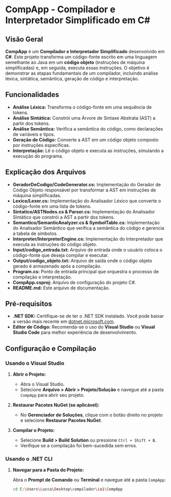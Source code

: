 # CompApp - Compilador e Interpretador Simplificado em C#

## Visão Geral

**CompApp** é um **Compilador e Interpretador Simplificado** desenvolvido em **C#**. Este projeto transforma um código-fonte escrito em uma linguagem semelhante ao Java em um **código objeto** (instruções de máquina simplificadas) e, em seguida, executa essas instruções. O objetivo é demonstrar as etapas fundamentais de um compilador, incluindo análise léxica, sintática, semântica, geração de código e interpretação.

## Funcionalidades

- **Análise Léxica:** Transforma o código-fonte em uma sequência de tokens.
- **Análise Sintática:** Constrói uma Árvore de Sintaxe Abstrata (AST) a partir dos tokens.
- **Análise Semântica:** Verifica a semântica do código, como declarações de variáveis e tipos.
- **Geração de Código:** Converte a AST em um código objeto composto por instruções específicas.
- **Interpretação:** Lê o código objeto e executa as instruções, simulando a execução do programa.

## Explicação dos Arquivos

- **GeradorDeCodigo/CodeGenerator.cs:** Implementação do Gerador de Código Objeto responsável por transformar a AST em instruções de máquina simplificadas.
- **Lexico/Lexer.cs:** Implementação do Analisador Léxico que converte o código-fonte em uma lista de tokens.
- **Sintatico/ASTNodes.cs & Parser.cs:** Implementação do Analisador Sintático que constrói a AST a partir dos tokens.
- **Semantico/SemanticAnalyzer.cs & SymbolTable.cs:** Implementação do Analisador Semântico que verifica a semântica do código e gerencia a tabela de símbolos.
- **Interpreter/InterpreterEngine.cs:** Implementação do Interpretador que executa as instruções do código objeto.
- **Input/codigo_entrada.txt:** Arquivo de entrada onde o usuário coloca o código-fonte que deseja compilar e executar.
- **Output/codigo_objeto.txt:** Arquivo de saída onde o código objeto gerado é armazenado após a compilação.
- **Program.cs:** Ponto de entrada principal que orquestra o processo de compilação e interpretação.
- **CompApp.csproj:** Arquivo de configuração do projeto C#.
- **README.md:** Este arquivo de documentação.

## Pré-requisitos

- **.NET SDK:** Certifique-se de ter o .NET SDK instalado. Você pode baixar a versão mais recente em [dotnet.microsoft.com](https://dotnet.microsoft.com/download).
- **Editor de Código:** Recomenda-se o uso do **Visual Studio** ou **Visual Studio Code** para melhor experiência de desenvolvimento.

## Configuração e Compilação

### Usando o Visual Studio

1. **Abrir o Projeto:**
   - Abra o Visual Studio.
   - Selecione **Arquivo > Abrir > Projeto/Solução** e navegue até a pasta `CompApp` para abrir seu projeto.

2. **Restaurar Pacotes NuGet (se aplicável):**
   - No **Gerenciador de Soluções**, clique com o botão direito no projeto e selecione **Restaurar Pacotes NuGet**.

3. **Compilar o Projeto:**
   - Selecione **Build > Build Solution** ou pressione `Ctrl + Shift + B`.
   - Verifique se a compilação foi bem-sucedida sem erros.

### Usando o .NET CLI

1. **Navegar para a Pasta do Projeto:**

   Abra o **Prompt de Comando** ou **Terminal** e navegue até a pasta `CompApp`:

   ```bash
   cd C:\Users\Lucca\Desktop\compilador\io1\CompApp
